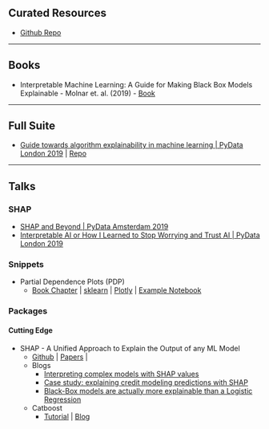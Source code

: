

## Curated Resources

* [Github Repo](https://github.com/jphall663/awesome-machine-learning-interpretability)

---
## Books

* Interpretable Machine Learning: A Guide for Making Black Box Models Explainable - Molnar et. al. (2019) - [Book](https://christophm.github.io/interpretable-ml-book/)

---
## Full Suite

* [Guide towards algorithm explainability in machine learning | PyData London 2019](https://www.youtube.com/watch?v=vq8mDiDODhc&list=PLGVZCDnMOq0ocea1dd0it7jX7HgvZCjSW&index=15) | [Repo](https://github.com/EthicalML/explainability-and-bias/)

---
## Talks



### SHAP

* [SHAP and Beyond | PyData Amsterdam 2019](https://www.youtube.com/watch?v=xwl8WhtJNs0&list=PLGVZCDnMOq0q7_6SdrC2wRtdkojGBTAht&index=23)
* [Interpretable AI or How I Learned to Stop Worrying and Trust AI | PyData London 2019](https://www.youtube.com/watch?v=RqH4KkXPlpk&list=PLGVZCDnMOq0ocea1dd0it7jX7HgvZCjSW&index=26)

### Snippets

* Partial Dependence Plots (PDP)
  * [Book Chapter](https://christophm.github.io/interpretable-ml-book/pdp.html) | [sklearn](https://scikit-learn.org/stable/modules/classes.html#module-sklearn.inspection) | [Plotly](https://plot.ly/scikit-learn/plot-partial-dependence/) | [Example Notebook](https://briangriner.github.io/Partial_Dependence_Plots_presentation-BrianGriner-PrincetonPublicLibrary-4.14.18-updated-4.22.18.html)



### Packages

#### Cutting Edge

* SHAP - A Unified Approach to Explain the Output of any ML Model
  * [Github](https://github.com/slundberg/shap) | [Papers](https://github.com/slundberg/shap#citations) |
  * Blogs
    * [Interpreting complex models with SHAP values](https://medium.com/@gabrieltseng/interpreting-complex-models-with-shap-values-1c187db6ec83)
    * [Case study: explaining credit modeling predictions with SHAP](https://medium.com/fiddlerlabs/case-study-explaining-credit-modeling-predictions-with-shap-2a7b3f86ec12)
    * [Black-Box models are actually more explainable than a Logistic Regression](https://towardsdatascience.com/black-box-models-are-actually-more-explainable-than-a-logistic-regression-f263c22795d)
  * Catboost
    * [Tutorial](https://github.com/catboost/tutorials/blob/master/model_analysis/shap_values_tutorial.ipynb) | [Blog](https://towardsdatascience.com/deep-dive-into-catboost-functionalities-for-model-interpretation-7cdef669aeed)

